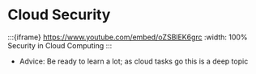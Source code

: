 # Cloud Security

:::{iframe} https://www.youtube.com/embed/oZSBlEK6grc
:width: 100%
Security in Cloud Computing
:::


* Advice: Be ready to learn a lot; as cloud tasks go this is a deep topic

